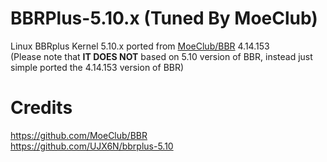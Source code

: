 # BBRPlus-5.10.x (Tuned By MoeClub)

Linux BBRplus Kernel 5.10.x ported from <a href="https://github.com/MoeClub/BBR" target="_blank">MoeClub/BBR</a> 4.14.153 <br/>
(Please note that **IT DOES NOT** based on 5.10 version of BBR, instead just simple ported the 4.14.153 version of BBR)

# Credits

https://github.com/MoeClub/BBR<br/>
https://github.com/UJX6N/bbrplus-5.10
